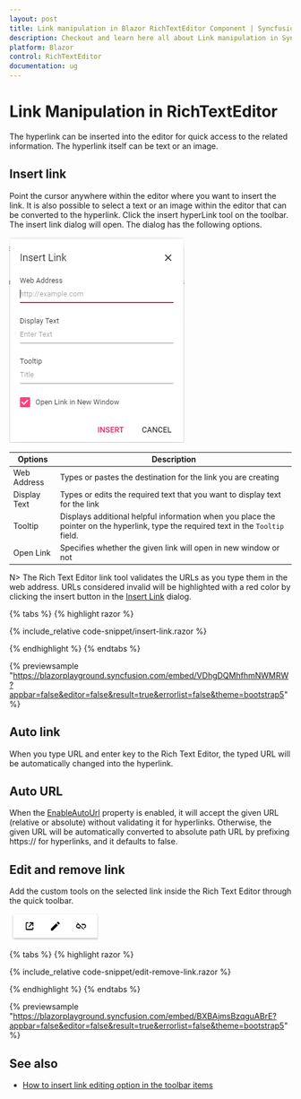 ```yaml
---
layout: post
title: Link manipulation in Blazor RichTextEditor Component | Syncfusion
description: Checkout and learn here all about Link manipulation in Syncfusion Blazor RichTextEditor component and more.
platform: Blazor
control: RichTextEditor
documentation: ug
---
```


# Link Manipulation in RichTextEditor

The hyperlink can be inserted into the editor for quick access to the related information. The hyperlink itself can be text or an image.

## Insert link

Point the cursor anywhere within the editor where you want to insert the link. It is also possible to select a text or an image within the editor that can be converted to the hyperlink. Click the insert hyperLink tool on the toolbar. The insert link dialog will open. The dialog has the following options.

![Blazor RichTextEditor insert link](../images/blazor-richtexteditor-insert-link.png)

| Options | Description |
|----------------|--------------------------------------|
| Web Address | Types or pastes the destination for the link you are creating |
| Display Text | Types or edits the required text that you want to display text for the link |
| Tooltip | Displays additional helpful information when you place the pointer on the hyperlink, type the required text in the `Tooltip` field. |
| Open Link | Specifies whether the given link will open in new window or not |

N> The Rich Text Editor link tool validates the URLs as you type them in the web address. URLs considered invalid will be highlighted with a red color by clicking the insert button in the [Insert Link](https://help.syncfusion.com/cr/blazor/Syncfusion.Blazor.RichTextEditor.ToolbarCommand.html#Syncfusion_Blazor_RichTextEditor_ToolbarCommand_CreateLink) dialog.

{% tabs %}
{% highlight razor %}

{% include_relative code-snippet/insert-link.razor %}

{% endhighlight %}
{% endtabs %}

{% previewsample "https://blazorplayground.syncfusion.com/embed/VDhgDQMhfhmNWMRW?appbar=false&editor=false&result=true&errorlist=false&theme=bootstrap5" %}

## Auto link

When you type URL and enter key to the Rich Text Editor, the typed URL will be automatically changed into the hyperlink.

## Auto URL

When the [EnableAutoUrl](https://help.syncfusion.com/cr/blazor/Syncfusion.Blazor.RichTextEditor.SfRichTextEditor.html#Syncfusion_Blazor_RichTextEditor_SfRichTextEditor_EnableAutoUrl) property is enabled, it will accept the given URL (relative or absolute) without validating it for hyperlinks. Otherwise, the given URL will be automatically converted to absolute path URL by prefixing https:// for hyperlinks, and it defaults to false.

## Edit and remove link

Add the custom tools on the selected link inside the Rich Text Editor through the quick toolbar.

![Blazor RichTextEditor with quick toolbar link](../images/blazor-richtexteditor-quick-toolbar-link.png)

{% tabs %}
{% highlight razor %}

{% include_relative code-snippet/edit-remove-link.razor %}

{% endhighlight %}
{% endtabs %}

{% previewsample "https://blazorplayground.syncfusion.com/embed/BXBAjmsBzqguABrE?appbar=false&editor=false&result=true&errorlist=false&theme=bootstrap5" %}

## See also

* [How to insert link editing option in the toolbar items](../toolbar#link-quick-toolbar)